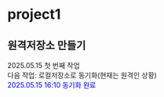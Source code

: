 # project1
원격저장소 만들기
---
2025.05.15 첫 번째 작업  
다음 작업: 로컬저장소로 동기화(현재는 원격인 상황)<br>
<font color=blue>2025.05.15 16:10 동기화 완료<br>
</font>  